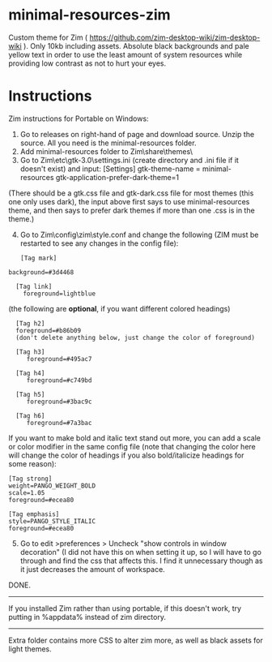 # minimal-resources-zim
Custom theme for Zim ( https://github.com/zim-desktop-wiki/zim-desktop-wiki ). Only 10kb including assets. Absolute black backgrounds and pale yellow text in order to use the least amount of system resources while providing low contrast as not to hurt your eyes.



# Instructions

Zim instructions for Portable on Windows: 

  1) Go to releases on right-hand of page and download source. Unzip the source. All you need is the minimal-resources folder.
  2) Add minimal-resources folder to Zim\share\themes\
  3) Go to Zim\etc\gtk-3.0\settings.ini  (create directory and .ini file if it doesn't exist) and input:
      [Settings]
      gtk-theme-name = minimal-resources
      gtk-application-prefer-dark-theme=1
	   
(There should be a gtk.css file and gtk-dark.css file for most themes (this one only uses dark), the input above first says to use minimal-resources theme, and then says to prefer dark themes if more than one .css is in the theme.)

  4) Go to Zim\config\zim\style.conf and change the following (ZIM must be restarted to see any changes in the config file):

     	 [Tag mark]
	background=#3d4468
	  
	  [Tag link]
      	foreground=lightblue
		  
(the following are **optional**, if you want different colored headings) 
	  
	  [Tag h2]
	  foreground=#b86b09
	  (don't delete anything below, just change the color of foreground)
	  
	  [Tag h3]
     	 foreground=#495ac7
	  
	  [Tag h4]
     	 foreground=#c749bd
	  
	  [Tag h5]
     	 foreground=#3bac9c
	  
	  [Tag h6]
     	 foreground=#7a3bac

   If you want to make bold and italic text stand out more, you can add a scale or color modifier in the same config file (note that changing the color here will change the color of headings if you also bold/italicize headings for some reason):
   
	[Tag strong]
	weight=PANGO_WEIGHT_BOLD
	scale=1.05
	foreground=#ecea80

	[Tag emphasis]
	style=PANGO_STYLE_ITALIC
	foreground=#ecea80

  5) Go to edit >preferences > Uncheck "show controls in window decoration" (I did not have this on when setting it up, so I will have to go through and find the css that affects this. I find it unnecessary though as it just decreases the amount of workspace. 


DONE. 

*********************

 
If you installed Zim rather than using portable, if this doesn't work, try putting in %appdata% instead of zim directory.



********************


Extra folder contains more CSS to alter zim more, as well as black assets for light themes. 
